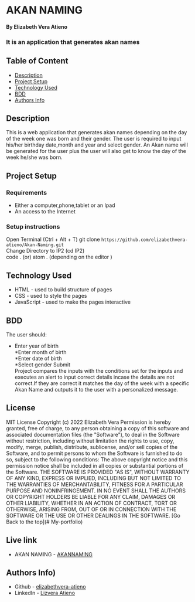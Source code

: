 # AKAN NAMING
#### By Elizabeth Vera Atieno
### It is an application that generates akan names
## Table of Content
 + [Description](#description)
 + [Project Setup](#Projectsetup)
 + [Technology Used](#technology-used)
 + [BDD](#BDD)
 + [Authors Info](#author-Info)
## Description
 <p>This is a web application that generates akan names depending on the day of the week one was born and their gender. The user is required to input his/her birthday date,month and year and select gender. An Akan name will be generated for the user plus the user will also get to know the day of the week he/she was born.</p>

## Project Setup
### Requirements
 * Either a computer,phone,tablet or an Ipad
 * An access to the Internet
### Setup instructions
 Open Terminal (Ctrl + Alt + T)
 git clone ```https://github.com/elizabethvera-atieno/Akan-Naming.git ```    
 Change Directory to IP2 (cd IP2)  
 code . (or) atom . (depending on the editor )
## Technology Used
 * HTML - used to build structure of pages
 * CSS - used to style the pages
 * JavaScript - used to make the pages interactive
## BDD
 The user should:                                        
 * Enter year of birth  
 *Enter month of birth  
 *Enter date of birth  
 *Select gender 
Submit  
Project compares the inputs with the conditions set for the inputs and executes an alert to input correct details incase the details are not correct.If they are correct it matches the day of the week with a specific Akan Name and outputs it to the user with a personalized message.
## License
 MIT License
Copyright (c) 2022 Elizabeth Vera
Permission is hereby granted, free of charge, to any person obtaining a copy
of this software and associated documentation files (the "Software"), to deal
in the Software without restriction, including without limitation the rights
to use, copy, modify, merge, publish, distribute, sublicense, and/or sell
copies of the Software, and to permit persons to whom the Software is
furnished to do so, subject to the following conditions:
The above copyright notice and this permission notice shall be included in all
copies or substantial portions of the Software.
THE SOFTWARE IS PROVIDED "AS IS", WITHOUT WARRANTY OF ANY KIND, EXPRESS OR
IMPLIED, INCLUDING BUT NOT LIMITED TO THE WARRANTIES OF MERCHANTABILITY,
FITNESS FOR A PARTICULAR PURPOSE AND NONINFRINGEMENT. IN NO EVENT SHALL THE
AUTHORS OR COPYRIGHT HOLDERS BE LIABLE FOR ANY CLAIM, DAMAGES OR OTHER
LIABILITY, WHETHER IN AN ACTION OF CONTRACT, TORT OR OTHERWISE, ARISING FROM,
OUT OF OR IN CONNECTION WITH THE SOFTWARE OR THE USE OR OTHER DEALINGS IN THE
SOFTWARE.
[Go Back to the top](# My-portfolio)
## Live link
* AKAN NAMING - [AKANNAMING]( )

## Authors Info)
 * Github - [elizabethvera-atieno](https://github.com/elizabethvera-atieno)
* LinkedIn - [Lizvera Atieno](https://www.linkedin.com/in/lizvera-atieno-1590b322b/)